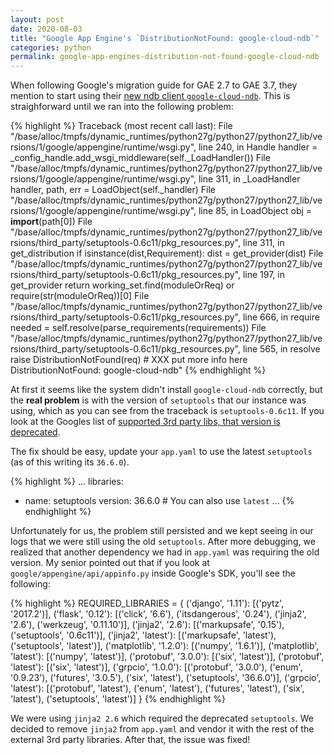 ```yaml
---
layout: post
date: 2020-08-03
title: "Google App Engine's `DistributionNotFound: google-cloud-ndb`"
categories: python
permalink: google-app-engines-distribution-not-found-google-cloud-ndb
---
```


When following Google's migration guide for GAE 2.7 to GAE 3.7, they mention to start using their [new ndb client `google-cloud-ndb`](https://cloud.google.com/appengine/docs/standard/python/migrate-to-python3/migrate-to-cloud-ndb). This is straighforward until we ran into the following problem:

{% highlight %}
Traceback (most recent call last):
  File "/base/alloc/tmpfs/dynamic_runtimes/python27g/python27/python27_lib/versions/1/google/appengine/runtime/wsgi.py", line 240, in Handle
    handler = _config_handle.add_wsgi_middleware(self._LoadHandler())
  File "/base/alloc/tmpfs/dynamic_runtimes/python27g/python27/python27_lib/versions/1/google/appengine/runtime/wsgi.py", line 311, in _LoadHandler
    handler, path, err = LoadObject(self._handler)
  File "/base/alloc/tmpfs/dynamic_runtimes/python27g/python27/python27_lib/versions/1/google/appengine/runtime/wsgi.py", line 85, in LoadObject
    obj = __import__(path[0])
  File "/base/alloc/tmpfs/dynamic_runtimes/python27g/python27/python27_lib/versions/third_party/setuptools-0.6c11/pkg_resources.py", line 311, in get_distribution
    if isinstance(dist,Requirement): dist = get_provider(dist)
  File "/base/alloc/tmpfs/dynamic_runtimes/python27g/python27/python27_lib/versions/third_party/setuptools-0.6c11/pkg_resources.py", line 197, in get_provider
    return working_set.find(moduleOrReq) or require(str(moduleOrReq))[0]
  File "/base/alloc/tmpfs/dynamic_runtimes/python27g/python27/python27_lib/versions/third_party/setuptools-0.6c11/pkg_resources.py", line 666, in require
    needed = self.resolve(parse_requirements(requirements))
  File "/base/alloc/tmpfs/dynamic_runtimes/python27g/python27/python27_lib/versions/third_party/setuptools-0.6c11/pkg_resources.py", line 565, in resolve
    raise DistributionNotFound(req)  # XXX put more info here
DistributionNotFound: google-cloud-ndb"
{% endhighlight %}

At first it seems like the system didn't install `google-cloud-ndb` correctly, but the **real problem** is with the version of `setuptools` that our instance was using, which as you can see from the traceback is `setuptools-0.6c11`. If you look at the Googles list of [supported 3rd party libs, that version is deprecated](https://cloud.google.com/appengine/docs/standard/python/tools/built-in-libraries-27).


The fix should be easy, update your `app.yaml` to use the latest `setuptools` (as of this writing its `36.6.0`).

{% highlight %}
...
libraries:
- name: setuptools
  version: 36.6.0 # You can also use `latest`
...
{% endhighlight %}


Unfortunately for us, the problem still persisted and we kept seeing in our logs that we were still using the old `setuptools`. After more debugging, we realized that another dependency we had in `app.yaml` was requiring the old version. My senior pointed out that if you look at `google/appengine/api/appinfo.py` inside Google's SDK, you'll see the following:

{% highlight %}
REQUIRED_LIBRARIES = {
    ('django', '1.11'): [('pytz', '2017.2')],
    ('flask', '0.12'): [('click', '6.6'), ('itsdangerous', '0.24'),
                        ('jinja2', '2.6'), ('werkzeug', '0.11.10')],
    ('jinja2', '2.6'): [('markupsafe', '0.15'), ('setuptools', '0.6c11')],
    ('jinja2', 'latest'): [('markupsafe', 'latest'), ('setuptools', 'latest')],
    ('matplotlib', '1.2.0'): [('numpy', '1.6.1')],
    ('matplotlib', 'latest'): [('numpy', 'latest')],
    ('protobuf', '3.0.0'): [('six', 'latest')],
    ('protobuf', 'latest'): [('six', 'latest')],
    ('grpcio', '1.0.0'): [('protobuf', '3.0.0'), ('enum', '0.9.23'),
                          ('futures', '3.0.5'), ('six', 'latest'),
                          ('setuptools', '36.6.0')],
    ('grpcio', 'latest'): [('protobuf', 'latest'), ('enum', 'latest'),
                           ('futures', 'latest'), ('six', 'latest'),
                           ('setuptools', 'latest')]
}
{% endhighlight %}

We were using `jinja2 2.6` which required the deprecated `setuptools`. We decided to remove `jinja2` from `app.yaml` and vendor it with the rest of the external 3rd party libraries. After that, the issue was fixed!
